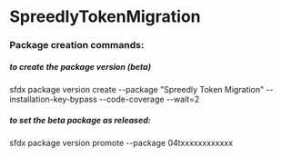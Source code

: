 # SpreedlyTokenMigration

### Package creation commands:

##### to create the package version (beta)
sfdx package version create --package "Spreedly Token Migration" --installation-key-bypass --code-coverage  --wait=2

##### to set the beta package as released:
sfdx package version promote --package 04txxxxxxxxxxxx
